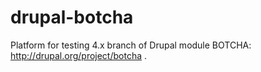 drupal-botcha
=============

Platform for testing 4.x branch of Drupal module BOTCHA: http://drupal.org/project/botcha .
